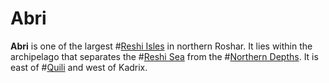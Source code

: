 # Abri

**Abri** is one of the largest #[Reshi Isles](locations/reshi-isles) in northern Roshar. It lies within the archipelago that separates the #[Reshi Sea](locations/reshi-sea) from the #[Northern Depths](locations/northern-depths). It is east of #[Quili](locations/quili) and west of Kadrix.
